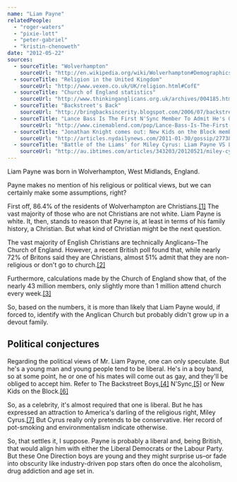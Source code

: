 ```yaml
---
name: "Liam Payne"
relatedPeople:
  - "roger-waters"
  - "pixie-lott"
  - "peter-gabriel"
  - "kristin-chenoweth"
date: "2012-05-22"
sources:
  - sourceTitle: "Wolverhampton"
    sourceUrl: "http://en.wikipedia.org/wiki/Wolverhampton#Demographics"
  - sourceTitle: "Religion in the United Kingdom"
    sourceUrl: "http://www.vexen.co.uk/UK/religion.html#CofE"
  - sourceTitle: "Church of England statistics"
    sourceUrl: "http://www.thinkinganglicans.org.uk/archives/004185.html"
  - sourceTitle: "Backstreet's Back"
    sourceUrl: "http://bringbacksincerity.blogspot.com/2006/07/backstreets-back-howie-dorough-of.html"
  - sourceTitle: "Lance Bass Is The First N'Sync Member To Admit He's Gay"
    sourceUrl: "http://www.cinemablend.com/pop/Lance-Bass-Is-The-First-N-Sync-Member-To-Admit-He-s-Gay-634.html"
  - sourceTitle: "Jonathan Knight comes out: New Kids on the Block member confirms he is gay"
    sourceUrl: "http://articles.nydailynews.com/2011-01-30/gossip/27738375_1_private-lives-sexual-orientation-outed"
  - sourceTitle: "Battle of the Liams' for Miley Cyrus: Liam Payne VS Liam Hemsworth"
    sourceUrl: "http://au.ibtimes.com/articles/343203/20120521/miley-cyrus-liam-hemsworth-payne-one-direction.htm"
---
```


Liam Payne was born in Wolverhampton, West Midlands, England.

Payne makes no mention of his religious or political views, but we can certainly make some assumptions, right?

First off, 86.4% of the residents of Wolverhampton are Christians.<a class="source-citation" href="#http://en.wikipedia.org/wiki/Wolverhampton#Demographics" title="Wolverhampton">[1]</a> The vast majority of those who are not Christians are not white. Liam Payne is white. It, then, stands to reason that Payne is, at least in terms of his family history, a Christian. But what kind of Christian might be the next question.

The vast majority of English Christians are technically Anglicans–The Church of England. However, a recent British poll found that, while nearly 72% of Britons said they are Christians, almost 51% admit that they are non-religious or don't go to church.<a class="source-citation" href="#http://www.vexen.co.uk/UK/religion.html#CofE" title="Religion in the United Kingdom">[2]</a>

Furthermore, calculations made by the Church of England show that, of the nearly 43 million members, only slightly more than 1 million attend church every week.<a class="source-citation" href="#http://www.thinkinganglicans.org.uk/archives/004185.html" title="Church of England statistics">[3]</a>

So, based on the numbers, it is more than likely that Liam Payne would, if forced to, identify with the Anglican Church but probably didn't grow up in a devout family.


## Political conjectures

Regarding the political views of Mr. Liam Payne, one can only speculate. But he's a young man and young people tend to be liberal. He's in a boy band, so at some point, he or one of his mates will come out as gay, and they'll be obliged to accept him. Refer to The Backstreet Boys,<a class="source-citation" href="#http://bringbacksincerity.blogspot.com/2006/07/backstreets-back-howie-dorough-of.html" title="Backstreet&apos;s Back">[4]</a> N'Sync,<a class="source-citation" href="#http://www.cinemablend.com/pop/Lance-Bass-Is-The-First-N-Sync-Member-To-Admit-He-s-Gay-634.html" title="Lance Bass Is The First N&apos;Sync Member To Admit He&apos;s Gay">[5]</a> or New Kids on the Block.<a class="source-citation" href="#http://articles.nydailynews.com/2011-01-30/gossip/27738375_1_private-lives-sexual-orientation-outed" title="Jonathan Knight comes out: New Kids on the Block member confirms he is gay">[6]</a>

So, as a celebrity, it's almost required that one is liberal. But he has expressed an attraction to America's darling of the religious right, Miley Cyrus.<a class="source-citation" href="#http://au.ibtimes.com/articles/343203/20120521/miley-cyrus-liam-hemsworth-payne-one-direction.htm" title="Battle of the Liams&apos; for Miley Cyrus: Liam Payne VS Liam Hemsworth">[7]</a> But Cyrus really only pretends to be conservative. Her record of pot-smoking and environmentalism indicate otherwise.

So, that settles it, I suppose. Payne is probably a liberal and, being British, that would align him with either the Liberal Democrats or the Labour Party. But these One Direction boys are young and they might surprise us–or fade into obscurity like industry-driven pop stars often do once the alcoholism, drug addiction and age set in.